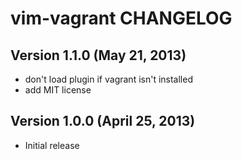 # vim-vagrant CHANGELOG

## Version 1.1.0 (May 21, 2013)

* don't load plugin if vagrant isn't installed
* add MIT license

## Version 1.0.0 (April 25, 2013)

* Initial release
